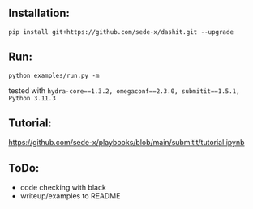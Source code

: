 ## Installation:

`pip install git+https://github.com/sede-x/dashit.git --upgrade`


## Run:

`python examples/run.py -m`

tested with `hydra-core==1.3.2, omegaconf==2.3.0, submitit==1.5.1, Python 3.11.3`

## Tutorial:

https://github.com/sede-x/playbooks/blob/main/submitit/tutorial.ipynb

## ToDo:

- code checking with black
- writeup/examples to README
